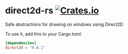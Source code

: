 # direct2d-rs [![Crates.io](https://img.shields.io/crates/v/direct2d.svg)](https://crates.io/crates/direct2d)

Safe abstractions for drawing on windows using Direct2D

To use it, add this to your Cargo.toml:
```toml
[dependencies]
direct2d = "0.0.1"
```
